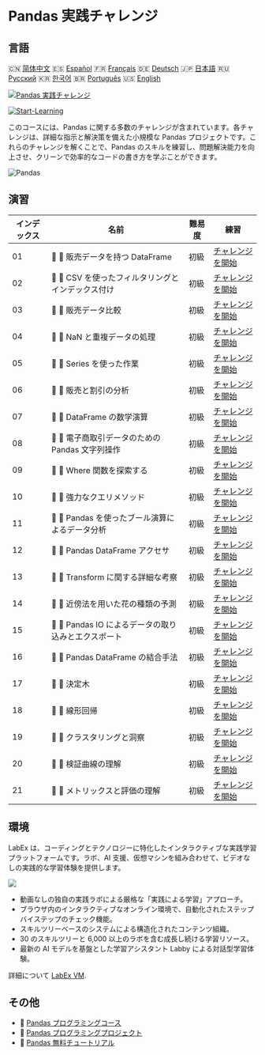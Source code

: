 # Pandas 実践チャレンジ

## 言語

🇨🇳 [简体中文](README_zh.md) 🇪🇸 [Español](README_es.md) 🇫🇷 [Français](README_fr.md) 🇩🇪 [Deutsch](README_de.md) 🇯🇵 [日本語](README_ja.md) 🇷🇺 [Русский](README_ru.md) 🇰🇷 [한국어](README_ko.md) 🇧🇷 [Português](README_pt.md) 🇺🇸 [English](README.md) 

[![Pandas 実践チャレンジ](https://cover-creator.labex.io/pandas-practice-challenges.png?lang=ja)](https://labex.io/ja/courses/pandas-practice-challenges)

[![Start-Learning](https://img.shields.io/badge/Start-Learning-whitesmoke?style=for-the-badge)](https://labex.io/ja/courses/pandas-practice-challenges)

このコースには、Pandas に関する多数のチャレンジが含まれています。各チャレンジは、詳細な指示と解決策を備えた小規模な Pandas プロジェクトです。これらのチャレンジを解くことで、Pandas のスキルを練習し、問題解決能力を向上させ、クリーンで効率的なコードの書き方を学ぶことができます。

![Pandas](https://img.shields.io/badge/Pandas-whitesmoke?style=for-the-badge&logo=pandas)


## 演習

|   インデックス | 名前                                                 | 難易度   | 練習                                                                                                                                  |
|----------------|------------------------------------------------------|----------|---------------------------------------------------------------------------------------------------------------------------------------|
|             01 | 🎯 🔵 販売データを持つ DataFrame                     | 初級     | <a target='_blank' href='https://labex.io/ja/labs/python-dataframe-with-sales-data-22107'>チャレンジを開始</a>                        |
|             02 | 🎯 🔵 CSV を使ったフィルタリングとインデックス付け   | 初級     | <a target='_blank' href='https://labex.io/ja/labs/python-filtering-and-indexing-with-csv-67543'>チャレンジを開始</a>                  |
|             03 | 🎯 🔵 販売データ比較                                 | 初級     | <a target='_blank' href='https://labex.io/ja/labs/python-sales-data-comparison-92717'>チャレンジを開始</a>                            |
|             04 | 🎯 🔵 NaN と重複データの処理                         | 初級     | <a target='_blank' href='https://labex.io/ja/labs/python-handling-nan-and-duplicates-189438'>チャレンジを開始</a>                     |
|             05 | 🎯 🔵 Series を使った作業                            | 初級     | <a target='_blank' href='https://labex.io/ja/labs/python-working-with-series-67550'>チャレンジを開始</a>                              |
|             06 | 🎯 🔵 販売と割引の分析                               | 初級     | <a target='_blank' href='https://labex.io/ja/labs/python-analyzing-sales-and-discounts-23740'>チャレンジを開始</a>                    |
|             07 | 🎯 🔵 DataFrame の数学演算                           | 初級     | <a target='_blank' href='https://labex.io/ja/labs/python-dataframe-math-operations-172040'>チャレンジを開始</a>                       |
|             08 | 🎯 🔵 電子商取引データのための Pandas 文字列操作     | 初級     | <a target='_blank' href='https://labex.io/ja/labs/python-pandas-string-manipulation-for-e-commerce-data-29301'>チャレンジを開始</a>   |
|             09 | 🎯 🔵 Where 関数を探索する                           | 初級     | <a target='_blank' href='https://labex.io/ja/labs/python-exploring-the-where-function-53379'>チャレンジを開始</a>                     |
|             10 | 🎯 🔵 強力なクエリメソッド                           | 初級     | <a target='_blank' href='https://labex.io/ja/labs/python-the-powerful-query-method-29827'>チャレンジを開始</a>                        |
|             11 | 🎯 🔵 Pandas を使ったブール演算によるデータ分析      | 初級     | <a target='_blank' href='https://labex.io/ja/labs/python-pandas-boolean-reductions-data-analysis-53381'>チャレンジを開始</a>          |
|             12 | 🎯 🔵 Pandas DataFrame アクセサ                      | 初級     | <a target='_blank' href='https://labex.io/ja/labs/python-pandas-dataframe-accessors-47122'>チャレンジを開始</a>                       |
|             13 | 🎯 🔵 Transform に関する詳細な考察                   | 初級     | <a target='_blank' href='https://labex.io/ja/labs/python-a-deep-dive-into-transform-23742'>チャレンジを開始</a>                       |
|             14 | 🎯 🔵 近傍法を用いた花の種類の予測                   | 初級     | <a target='_blank' href='https://labex.io/ja/labs/sklearn-predicting-flower-types-with-nearest-neighbors-256147'>チャレンジを開始</a> |
|             15 | 🎯 🔵 Pandas IO によるデータの取り込みとエクスポート | 初級     | <a target='_blank' href='https://labex.io/ja/labs/python-pandas-io-data-ingestion-and-export-47120'>チャレンジを開始</a>              |
|             16 | 🎯 🔵 Pandas DataFrame の結合手法                    | 初級     | <a target='_blank' href='https://labex.io/ja/labs/python-pandas-dataframe-combination-techniques-16435'>チャレンジを開始</a>          |
|             17 | 🎯 🔵 決定木                                         | 初級     | <a target='_blank' href='https://labex.io/ja/labs/python-decision-trees-92597'>チャレンジを開始</a>                                   |
|             18 | 🎯 🔵 線形回帰                                       | 初級     | <a target='_blank' href='https://labex.io/ja/labs/python-linear-regression-185171'>チャレンジを開始</a>                               |
|             19 | 🎯 🔵 クラスタリングと洞察                           | 初級     | <a target='_blank' href='https://labex.io/ja/labs/python-clustering-and-insights-198286'>チャレンジを開始</a>                         |
|             20 | 🎯 🔵 検証曲線の理解                                 | 初級     | <a target='_blank' href='https://labex.io/ja/labs/python-understanding-validation-curves-106940'>チャレンジを開始</a>                 |
|             21 | 🎯 🔵 メトリックスと評価の理解                       | 初級     | <a target='_blank' href='https://labex.io/ja/labs/python-understanding-metrics-and-scoring-185172'>チャレンジを開始</a>               |

## 環境

LabEx は、コーディングとテクノロジーに特化したインタラクティブな実践学習プラットフォームです。ラボ、AI 支援、仮想マシンを組み合わせて、ビデオなしの実践的な学習体験を提供します。

![](https://tutorial-screenshot.getvm.io/images/vm-1725247253.png)

- 動画なしの独自の実践ラボによる厳格な「実践による学習」アプローチ。
- ブラウザ内のインタラクティブなオンライン環境で、自動化されたステップバイステップのチェック機能。
- スキルツリーベースのシステムによる構造化されたコンテンツ組織。
- 30 のスキルツリーと 6,000 以上のラボを含む成長し続ける学習リソース。
- 最新の AI モデルを基盤とした学習アシスタント Labby による対話型学習体験。

詳細について [LabEx VM](https://support.labex.io/using-labex/virtual-machine).

## その他

- 🔗 [Pandas プログラミングコース](https://github.com/labex-labs/awesome-programming-courses)
- 🔗 [Pandas プログラミングプロジェクト](https://github.com/labex-labs/awesome-programming-projects)
- 🔗 [Pandas 無料チュートリアル](https://github.com/labex-labs/pandas-free-tutorials)

